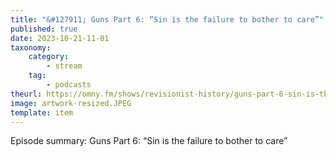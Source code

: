 ```yaml
---
title: "&#127911; Guns Part 6: “Sin is the failure to bother to care”"
published: true
date: 2023-10-21-11-01
taxonomy:
    category:
        - stream
    tag:
        - podcasts
theurl: https://omny.fm/shows/revisionist-history/guns-part-6-sin-is-the-failure-to-bother-to-care
image: artwork-resized.JPEG
template: item
---
```


Episode summary: Guns Part 6: “Sin is the failure to bother to care”
